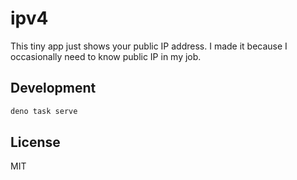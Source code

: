 # ipv4

This tiny app just shows your public IP address.
I made it because I occasionally need to know public IP in my job.

## Development

```sh
deno task serve
```

## License

MIT
